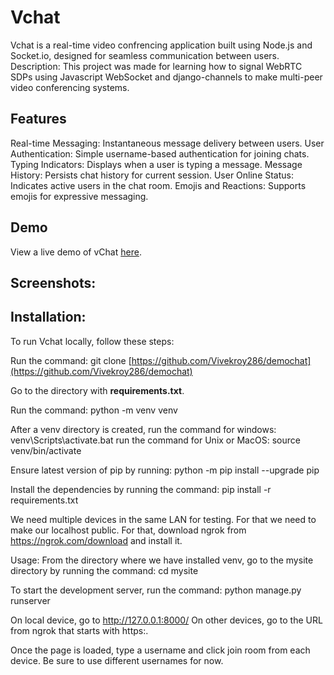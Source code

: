 # Vchat
Vchat is a real-time video confrencing application built using Node.js and Socket.io, designed for seamless communication between users.
Description: This project was made for learning how to signal WebRTC SDPs using Javascript WebSocket and django-channels to make multi-peer video conferencing systems.
## Features
Real-time Messaging: Instantaneous message delivery between users.
User Authentication: Simple username-based authentication for joining chats.
Typing Indicators: Displays when a user is typing a message.
Message History: Persists chat history for current session.
User Online Status: Indicates active users in the chat room.
Emojis and Reactions: Supports emojis for expressive messaging.
## Demo
View a live demo of vChat [here](https://vchat-990c.onrender.com).
## Screenshots:

## Installation:
To run Vchat locally, follow these steps:


Run the command: git clone [https://github.com/Vivekroy286/demochat](https://github.com/Vivekroy286/demochat)

Go to the directory with **requirements.txt**.

Run the command: python -m venv venv

After a venv directory is created, run the command for windows: venv\Scripts\activate.bat run the command for Unix or MacOS: source venv/bin/activate

Ensure latest version of pip by running: python -m pip install --upgrade pip

Install the dependencies by running the command: pip install -r requirements.txt

We need multiple devices in the same LAN for testing. For that we need to make our localhost public. For that, download ngrok from https://ngrok.com/download and install it.

Usage: From the directory where we have installed venv, go to the mysite directory by running the command: cd mysite

To start the development server, run the command: python manage.py runserver


On local device, go to http://127.0.0.1:8000/ On other devices, go to the URL from ngrok that starts with https:.

Once the page is loaded, type a username and click join room from each device. Be sure to use different usernames for now.

